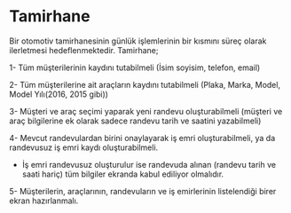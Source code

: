 # Tamirhane

Bir otomotiv tamirhanesinin günlük işlemlerinin bir kısmını süreç olarak ilerletmesi hedeflenmektedir.
Tamirhane;

1- Tüm müşterilerinin kaydını tutabilmeli (İsim soyisim, telefon, email)

2- Tüm müşterilerine ait araçların kaydını tutabilmeli (Plaka, Marka, Model, Model Yılı(2016, 2015 gibi))

3- Müşteri ve araç seçimi yaparak yeni randevu oluşturabilmeli (müşteri ve araç bilgilerine ek olarak sadece randevu tarih ve saatini yazabilmeli)

4- Mevcut randevulardan birini onaylayarak iş emri oluşturabilmeli, ya da randevusuz iş emri kaydı oluşturabilmeli.

  - İş emri randevusuz oluşturulur ise randevuda alınan (randevu tarih ve saati hariç) tüm bilgiler ekranda kabul ediliyor olmalıdır.

5- Müşterilerin, araçlarının, randevuların ve iş emirlerinin listelendiği birer ekran hazırlanmalı.
